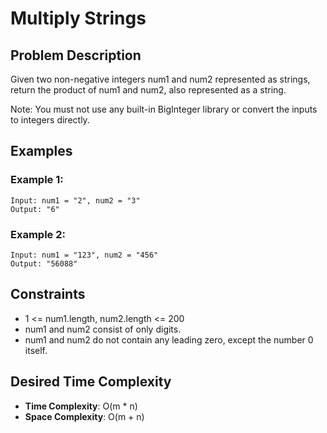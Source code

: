 # Multiply Strings

## Problem Description

Given two non-negative integers num1 and num2 represented as strings, return the product of num1 and num2, also represented as a string.

Note: You must not use any built-in BigInteger library or convert the inputs to integers directly.

## Examples

### Example 1:

```
Input: num1 = "2", num2 = "3"
Output: "6"
```

### Example 2:

```
Input: num1 = "123", num2 = "456"
Output: "56088"
```

## Constraints

- 1 <= num1.length, num2.length <= 200
- num1 and num2 consist of only digits.
- num1 and num2 do not contain any leading zero, except the number 0 itself.

## Desired Time Complexity

- **Time Complexity**: O(m \* n)
- **Space Complexity**: O(m + n)

